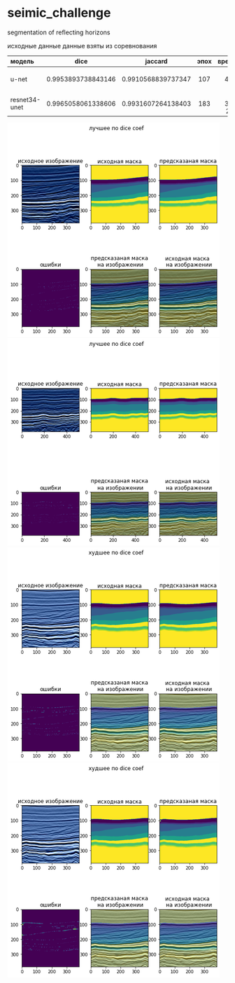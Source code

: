 # seimic_challenge
segmentation of reflecting horizons


исходные данные данные взяты из соревнования 


|модель|dice|jaccard|эпох|время|
|:------|:-----:|:--------:|:-------:|-------:|
|u-net|0.9953893738843146|0.9910568839737347|107|3ч 45м 8с|
|resnet34-unet|0.9965058061338606|0.9931607264138403|183|6ч 38м 23с|


![наиболее точное предсказание resnet34+unet](https://raw.githubusercontent.com/Sugakusha/seimic_challenge/master/pic/best_dice_resnet.png "ssssss")
![наиболее точное предсказание unet](https://raw.githubusercontent.com/Sugakusha/seimic_challenge/master/pic/best_dice_unet.png)
![наименее точное предсказание resnet34+unet](https://raw.githubusercontent.com/Sugakusha/seimic_challenge/master/pic/worst_dice_resnet.png)
![наименее точное предсказание runet](https://raw.githubusercontent.com/Sugakusha/seimic_challenge/master/pic/worst_dice_unet.png)
